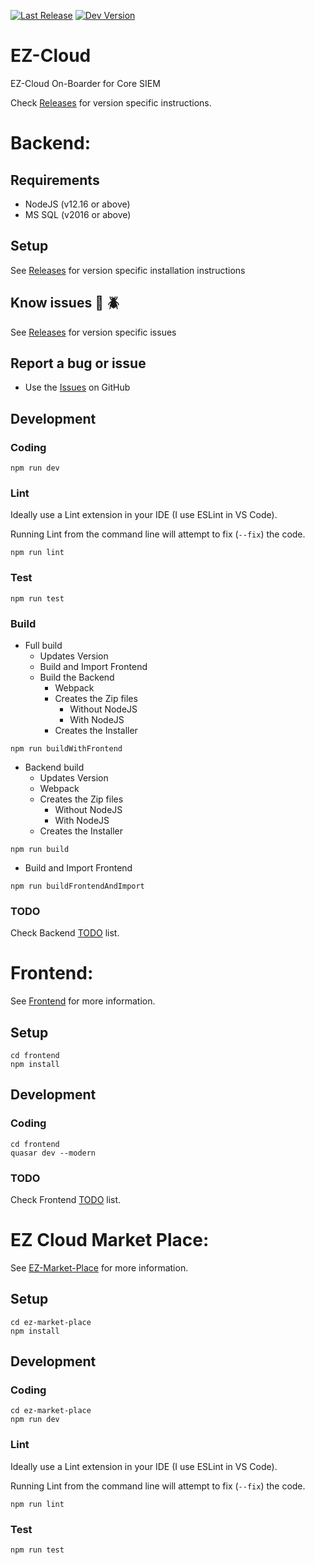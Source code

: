 [![Last Release](https://badgen.net/badge/release/v0.8.5/green)](https://github.com/logrhythm/EZ-Cloud/releases)
[![Dev Version](https://badgen.net/badge/dev/v0.8.6/orange)](https://github.com/logrhythm/EZ-Cloud/tree/v0.8)

# EZ-Cloud
 EZ-Cloud On-Boarder for Core SIEM

Check [Releases](https://github.com/logrhythm/EZ-Cloud/releases) for version specific instructions.

# Backend:

## Requirements
- NodeJS (v12.16 or above)
- MS SQL (v2016 or above)

## Setup
See [Releases](https://github.com/logrhythm/EZ-Cloud/releases) for version specific installation instructions

## Know issues :bug: :beetle:
See [Releases](https://github.com/logrhythm/EZ-Cloud/releases) for version specific issues

## Report a bug or issue
- Use the [Issues](https://github.com/logrhythm/EZ-Cloud/issues) on GitHub

## Development

### Coding

```
npm run dev
```

### Lint

Ideally use a Lint extension in your IDE (I use ESLint in VS Code).

Running Lint from the command line will attempt to fix (`--fix`) the code.
```
npm run lint
```

### Test

```
npm run test
```

### Build

- Full build
  - Updates Version
  - Build and Import Frontend
  - Build the Backend
    - Webpack
    - Creates the Zip files
      - Without NodeJS
      - With NodeJS
    - Creates the Installer
```
npm run buildWithFrontend
```

- Backend build
  - Updates Version
  - Webpack
  - Creates the Zip files
    - Without NodeJS
    - With NodeJS
  - Creates the Installer
```
npm run build
```

- Build and Import Frontend
```
npm run buildFrontendAndImport
```

### TODO
Check Backend [TODO](TODO.md) list.

# Frontend:

See [Frontend](frontend/) for more information.

## Setup

```
cd frontend
npm install
```

## Development

### Coding

```
cd frontend
quasar dev --modern
```
### TODO

Check Frontend [TODO](frontend/TODO.md) list.

# EZ Cloud Market Place:

See [EZ-Market-Place](ez-market-place/) for more information.

## Setup

```
cd ez-market-place
npm install
```

## Development

### Coding

```
cd ez-market-place
npm run dev
```

### Lint

Ideally use a Lint extension in your IDE (I use ESLint in VS Code).

Running Lint from the command line will attempt to fix (`--fix`) the code.
```
npm run lint
```

### Test

```
npm run test
```
